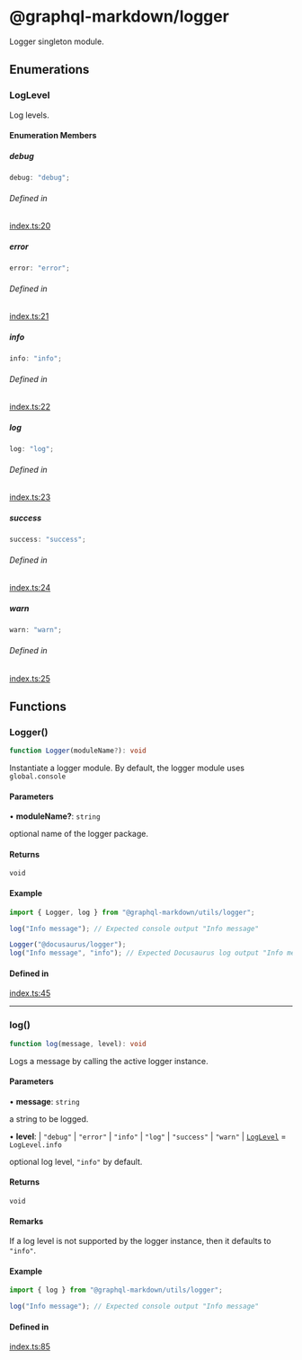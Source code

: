 # @graphql-markdown/logger

Logger singleton module.

## Enumerations

### LogLevel

Log levels.

#### Enumeration Members

##### debug

```ts
debug: "debug";
```

###### Defined in

[index.ts:20](https://github.com/graphql-markdown/graphql-markdown/blob/main/packages/logger/src/index.ts#L20)

##### error

```ts
error: "error";
```

###### Defined in

[index.ts:21](https://github.com/graphql-markdown/graphql-markdown/blob/main/packages/logger/src/index.ts#L21)

##### info

```ts
info: "info";
```

###### Defined in

[index.ts:22](https://github.com/graphql-markdown/graphql-markdown/blob/main/packages/logger/src/index.ts#L22)

##### log

```ts
log: "log";
```

###### Defined in

[index.ts:23](https://github.com/graphql-markdown/graphql-markdown/blob/main/packages/logger/src/index.ts#L23)

##### success

```ts
success: "success";
```

###### Defined in

[index.ts:24](https://github.com/graphql-markdown/graphql-markdown/blob/main/packages/logger/src/index.ts#L24)

##### warn

```ts
warn: "warn";
```

###### Defined in

[index.ts:25](https://github.com/graphql-markdown/graphql-markdown/blob/main/packages/logger/src/index.ts#L25)

## Functions

### Logger()

```ts
function Logger(moduleName?): void
```

Instantiate a logger module.
By default, the logger module uses `global.console`

#### Parameters

• **moduleName?**: `string`

optional name of the logger package.

#### Returns

`void`

#### Example

```js
import { Logger, log } from "@graphql-markdown/utils/logger";

log("Info message"); // Expected console output "Info message"

Logger("@docusaurus/logger");
log("Info message", "info"); // Expected Docusaurus log output "Info message"
```

#### Defined in

[index.ts:45](https://github.com/graphql-markdown/graphql-markdown/blob/main/packages/logger/src/index.ts#L45)

***

### log()

```ts
function log(message, level): void
```

Logs a message by calling the active logger instance.

#### Parameters

• **message**: `string`

a string to be logged.

• **level**: 
  \| `"debug"`
  \| `"error"`
  \| `"info"`
  \| `"log"`
  \| `"success"`
  \| `"warn"`
  \| [`LogLevel`](globals.md#loglevel) = `LogLevel.info`

optional log level, `"info"` by default.

#### Returns

`void`

#### Remarks

If a log level is not supported by the logger instance, then it defaults to `"info"`.

#### Example

```js
import { log } from "@graphql-markdown/utils/logger";

log("Info message"); // Expected console output "Info message"
```

#### Defined in

[index.ts:85](https://github.com/graphql-markdown/graphql-markdown/blob/main/packages/logger/src/index.ts#L85)
